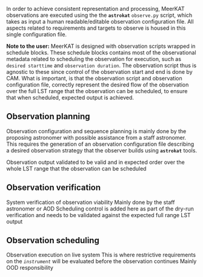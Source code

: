 In order to achieve consistent representation and processing, MeerKAT observations are executed using the the **`astrokat`** `observe.py` script, which takes as input a human readable/editable observation configuration file. All aspects related to requirements and targets to observe is housed in this single configuration file.

**Note to the user:** MeerKAT is designed with observation scripts wrapped in schedule blocks. These schedule blocks contains most of the observational metadata related to scheduling the observation for execution, such as `desired starttime` and `observation duration`. The observation script thus is agnostic to these since control of the observation start and end is done by CAM. What is important, is that the observation script and observation configuration file, correctly represent the desired flow of the observation over the full LST range that the observation can be scheduled, to ensure that when scheduled, expected output is achieved.


## Observation planning
Observation configuration and sequence planning is mainly done by the proposing astronomer with possible assistance from a staff astronomer. This requires the generation of an observation configuration file describing a desired observation strategy that the observer builds using **`astrokat`** tools.



Observation output validated to be valid and in expected order over the whole LST range that the observation can be scheduled

## Observation verification
System verification of observation viability
Mainly done by the staff astronomer or AOD
Scheduling control is added here as part of the dry-run verification and needs to be validated against the expected full range LST output

## Observation scheduling
Observation execution on live system
This is where restrictive requirements on the _`instrument`_ will be evaluated before the observation continues
Mainly OOD responsibility